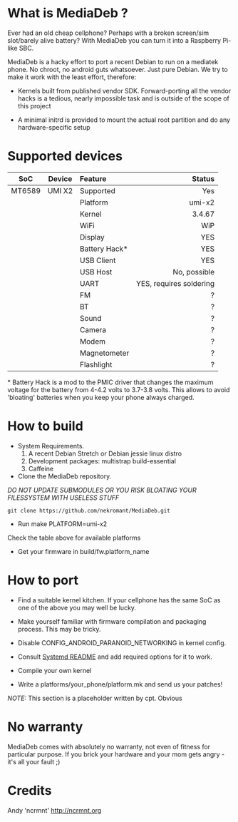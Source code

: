 # What is MediaDeb ?

Ever had an old cheap cellphone? Perhaps with a broken screen/sim slot/barely alive battery? With MediaDeb you can turn it into a Raspberry Pi-like SBC.

MediaDeb is a hacky effort to port a recent Debian to run on a mediatek phone. No chroot, no android guts whatsoever. Just pure Debian. We try to make it work with the least effort, therefore:

* Kernels built from published vendor SDK. Forward-porting all the vendor hacks is a tedious, nearly impossible task and is outside of the scope of this project

* A minimal initrd is provided to mount the actual root partition and do any hardware-specific setup

# Supported devices

| SoC      |   Device      | Feature         | Status      |
|----------|:-------------:|:----------------|------------:|
| MT6589   |  UMI X2       | Supported       | Yes         |
|          |               | Platform        | umi-x2      |
|          |               | Kernel          | 3.4.67      |
|          |               | WiFi            | WiP         |
|          |               | Display         | YES         |
|          |               | Battery Hack*   | YES         |
|          |               | USB Client      | YES         |
|          |               | USB Host        | No, possible|
|          |               | UART            | YES, requires soldering|
|          |               | FM              | ?           |
|          |               | BT              | ?           |
|          |               | Sound           | ?           |
|          |               | Camera          | ?           |
|          |               | Modem           | ?           |
|          |               | Magnetometer    | ?           |
|          |               | Flashlight      | ?           |

\* Battery Hack is a mod to the PMIC driver that changes the maximum voltage
for the battery from 4-4.2 volts to 3.7-3.8 volts. This allows to avoid 'bloating' batteries when you keep your phone always charged.

# How to build

- System Requirements.
    1. A recent Debian Stretch or Debian jessie linux distro
    2. Development packages: multistrap build-essential
    3. Caffeine
- Clone the MediaDeb repository.

_DO NOT UPDATE SUBMODULES OR YOU RISK BLOATING YOUR FILESSYSTEM WITH USELESS STUFF_

```
git clone https://github.com/nekromant/MediaDeb.git
```

- Run make PLATFORM=umi-x2

Check the table above for available platforms

- Get your firmware in build/fw.platform_name

# How to port

- Find a suitable kernel kitchen. If your cellphone has the same SoC as one of the above you may well be lucky.

- Make yourself familiar with firmware compilation and packaging process. This may be tricky.

- Disable CONFIG_ANDROID_PARANOID_NETWORKING in kernel config.

- Consult [Systemd README](https://github.com/systemd/systemd/blob/master/README#L34) and add required options for it to work.

- Compile your own kernel

- Write a platforms/your_phone/platform.mk and send us your patches!

_NOTE:_ This section is a placeholder written by cpt. Obvious

# No warranty

MediaDeb comes with absolutely no warranty, not even of fitness for particular purpose. If you brick your hardware and your mom gets angry - it's all your fault ;)

# Credits

Andy 'ncrmnt' http://ncrmnt.org
